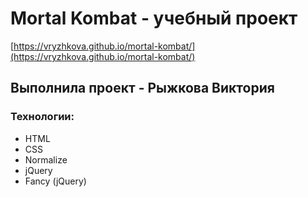 # Mortal Kombat - учебный проект

[https://vryzhkova.github.io/mortal-kombat/](https://vryzhkova.github.io/mortal-kombat/)

## Выполнила проект - Рыжкова Виктория

### Технологии:

- HTML
- CSS
- Normalize
- jQuery
- Fancy (jQuery)
